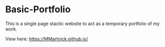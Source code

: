 # Basic-Portfolio

This is a single page stactic website to act as a temporary portfolio of my work. 

View here: https://MMartnick.github.io/
